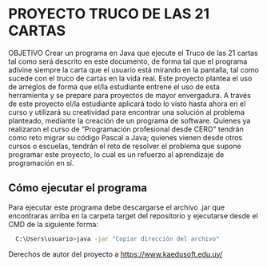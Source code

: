 #  PROYECTO TRUCO DE LAS 21 CARTAS 

OBJETIVO
Crear un programa en Java que ejecute el Truco de las 21 cartas tal como será descrito en este documento,
de forma tal que el programa adivine siempre la carta que el usuario está mirando en la pantalla, tal como
sucede con el truco de cartas en la vida real.
Este proyecto plantea el uso de arreglos de forma que el/la estudiante entrene el uso de esta herramienta
y se prepare para proyectos de mayor envergadura. A través de este proyecto el/la estudiante aplicará
todo lo visto hasta ahora en el curso y utilizará su creatividad para encontrar una solución al problema
planteado, mediante la creación de un programa de software. Quienes ya realizaron el curso de
“Programación profesional desde CERO” tendrán como reto migrar su código Pascal a Java; quienes
vienen desde otros cursos o escuelas, tendrán el reto de resolver el problema que supone programar este
proyecto, lo cual es un refuerzo al aprendizaje de programación en sí.

## Cómo ejecutar el programa

Para ejecutar este programa debe descargarse el archivo .jar que encontraras arriba en la carpeta target del repositorio y ejecutarse desde el CMD de la siguiente forma:
```bash
  C:\Users\usuario>java -jar "Copiar dirección del archivo"
```

Derechos de autor del proyecto a https://www.kaedusoft.edu.uy/
